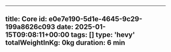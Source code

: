 ---
  title: Core
  id: e0e7e190-5d1e-4645-9c29-199a8626c093
  date: 2025-01-15T09:08:11+00:00
  tags: []
  type: 'hevy'
  totalWeightInKg: 0kg
  duration: 6 min
  ---
  